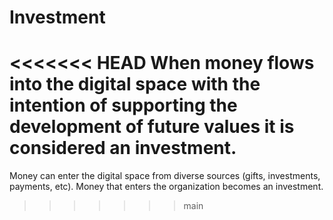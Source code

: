# Investment 
<<<<<<< HEAD
When money flows into the digital space with the intention of supporting the development of future values it is considered an investment. 
=======
Money can enter the digital space from diverse sources (gifts, investments, payments, etc).  Money that enters the organization becomes an investment.
>>>>>>> main
